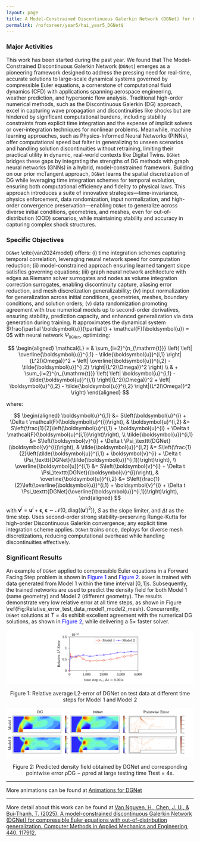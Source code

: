 ```yaml
---
layout: page
title: A Model-Constrained Discontinuous Galerkin Network (DGNet) for Compressible Euler Equations
permalink: /nsfcareer/year5/hai_year5_DGNet$
---
```


### Major Activities

This work has been started during the past year. We found that The Model-Constrained Discontinuous Galerkin Network ($\texttt{DGNet}$) emerges as a pioneering framework designed to address the pressing need for real-time, accurate solutions to large-scale dynamical systems governed by compressible Euler equations, a cornerstone of computational fluid dynamics (CFD) with applications spanning aerospace engineering, weather prediction, and hypersonic flow analysis. Traditional high-order numerical methods, such as the Discontinuous Galerkin (DG) approach, excel in capturing wave propagation and discontinuities like shocks but are hindered by significant computational burdens, including stability constraints from explicit time integration and the expense of implicit solvers or over-integration techniques for nonlinear problems. Meanwhile, machine learning approaches, such as Physics-Informed Neural Networks (PINNs), offer computational speed but falter in generalizing to unseen scenarios and handling solution discontinuities without retraining, limiting their practical utility in dynamic, real-world contexts like Digital Twins. $\texttt{DGNet}$ bridges these gaps by integrating the strengths of DG methods with graph neural networks (GNNs) in a hybrid, model-constrained framework. Building on our prior mcTangent approach, $\texttt{DGNet}$ learns the spatial discretization of DG while leveraging time integration schemes for temporal evolution, ensuring both computational efficiency and fidelity to physical laws. This approach introduces a suite of innovative strategies—time-invariance, physics enforcement, data randomization, input normalization, and high-order convergence preservation—enabling $\texttt{DGNet}$ to generalize across diverse initial conditions, geometries, and meshes, even for out-of-distribution (OOD) scenarios, while maintaining stability and accuracy in capturing complex shock structures.

### Specific Objectives

$\texttt{DGNet}$ \cite{van2024model} offers: (i) time integration schemes capturing temporal correlation, leveraging neural network speed for computation reduction; (ii) model-constrained approach ensuring learned tangent slope satisfies governing equations; (iii) graph neural network architecture with edges as Riemann solver surrogates and nodes as volume integration correction surrogates, enabling discontinuity capture, aliasing error reduction, and mesh discretization generalizability; (iv) input normalization for generalization across initial conditions, geometries, meshes, boundary conditions, and solution orders; (v) data randomization promoting agreement with true numerical models up to second-order derivatives, ensuring stability, prediction capacity, and enhanced generalization via data generation during training. It approximates the dynamical system $\frac{\partial \boldsymbol{u}}{\partial t} + \mathcal{F}(\boldsymbol{u}) = 0$ with neural network $\Psi_\texttt{DGNet}$, optimizing:

$$
\begin{aligned}
    \mathcal{L} = & \sum_{i=2}^{n_{\mathrm{t}}} \left( \left| \overline{\boldsymbol{u}}^{i,1} - \tilde{\boldsymbol{u}}^{i,1} \right|{L^2(\Omega)}^2 + \left| \overline{\boldsymbol{u}}^{i,2} - \tilde{\boldsymbol{u}}^{i,2} \right|{L^2(\Omega)}^2 \right) \\ 
    & + \sum_{i=2}^{n_{\mathrm{t}}} \left( \left| \boldsymbol{u}^{i,1} - \tilde{\boldsymbol{u}}^{i,1} \right|{L^2(\Omega)}^2 + \left| \boldsymbol{u}^{i,2} - \tilde{\boldsymbol{u}}^{i,2} \right|{L^2(\Omega)}^2 \right)
\end{aligned}
$$

where:

$$
\begin{aligned} 
\boldsymbol{u}^{i,1} &= S\left(\boldsymbol{u}^{i} + \Delta t \mathcal{F}(\boldsymbol{u}^{i})\right), & \boldsymbol{u}^{i,2} &= S\left(\frac{1}{2}\left(\boldsymbol{u}^{i,1} + \boldsymbol{u}^{i} + \Delta t \mathcal{F}(\boldsymbol{u}^{i,1})\right)\right), \\ \tilde{\boldsymbol{u}}^{i,1} &= S\left(\boldsymbol{v}^{i} + \Delta t \Psi_\texttt{DGNet}(\boldsymbol{v}^{i})\right), & \tilde{\boldsymbol{u}}^{i,2} &= S\left(\frac{1}{2}\left(\tilde{\boldsymbol{u}}^{i,1} + \boldsymbol{v}^{i} + \Delta t \Psi_\texttt{DGNet}(\tilde{\boldsymbol{u}}^{i,1})\right)\right), \\ \overline{\boldsymbol{u}}^{i,1} &= S\left(\boldsymbol{v}^{i} + \Delta t \Psi_\texttt{DGNet}(\boldsymbol{v}^{i})\right), & \overline{\boldsymbol{u}}^{i,2} &= S\left(\frac{1}{2}\left(\overline{\boldsymbol{u}}^{i,1} + \boldsymbol{v}^{i} + \Delta t \Psi_\texttt{DGNet}(\overline{\boldsymbol{u}}^{i,1})\right)\right),
\end{aligned}
$$

with $\boldsymbol{v}^{i} = \boldsymbol{u}^{i} + \boldsymbol{\epsilon}$, $\boldsymbol{\epsilon} \sim \mathcal{N}(0, \boldsymbol{\text{diag}}((\boldsymbol{u}^{i})^2))$, $S$ as the slope limiter, and $\Delta t$ as the time step. Uses second-order strong stability-preserving Runge-Kutta for high-order Discontinuous Galerkin convergence; any explicit time integration scheme applies. $\texttt{DGNet}$ trains once, deploys for diverse mesh discretizations, reducing computational overhead while handling discontinuities effectively.


### Significant Results

An example of $\texttt{DGNet}$ applied to compressible Euler equations in a Forward Facing Step problem is shown in <span style="color:blue">Figure 1</span> and <span style="color:blue">Figure 2</span>. $\texttt{DGNet}$ is trained with data generated from Model 1 within the time interval $[0,1]$s. Subsequently, the trained networks are used to predict the density field for both Model 1 (same geometry) and Model 2 (different geometry). The results demonstrate very low relative error at all time steps, as shown in Figure \ref{Fig:Relative_error_test_data_model1_model2_mesh}. Concurrently, $\texttt{DGNet}$ solutions at $T = 4$s exhibit excellent agreement with the numerical DG solutions, as shown in <span style="color:blue">Figure 2</span>, while delivering a $5\times$ faster solver.

![image](/assets/figures/hainguyen/year5/DGNet_1.png)

<div align="center">
Figure 1: Relative average L2-error of DGNet on test data at different time steps for Model 1 and Model 2
</div>

![image](/assets/figures/hainguyen/year5/DGNet_2.png)

<div align="center">
Figure 2: Predicted density field obtained by DGNet and corresponding pointwise error ρDG − ρpred at large testing
time Ttest = 4s.
</div>

---

More animations can be found at [Animations for DGNet](https://nguyenvanhaibk92.github.io/Model-Constrained-Tangent-Slope-Learning-for-Shock-Type-Problems/)

---

More detail about this work can be found at [Van Nguyen, H., Chen, J. U., & Bui-Thanh, T. (2025). A model-constrained discontinuous Galerkin Network (DGNet) for compressible Euler equations with out-of-distribution generalization. Computer Methods in Applied Mechanics and Engineering, 440, 117912.](https://www.sciencedirect.com/science/article/pii/S0045782525001847?casa_token=r0HiuyCFj7QAAAAA:zH21Y4KB7fw5DhGcktr1VYwKEo5shAGSYnfVS_iwX3F8M1q6Qtn8bYmKv4P58CqRiL8P9Hev_Uw)
